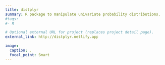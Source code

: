 ```yaml
---
title: distplyr
summary: R package to manipulate univariate probability distributions.
#tags:
#- R

# Optional external URL for project (replaces project detail page).
external_link: http://distplyr.netlify.app

image:
  caption: .
  focal_point: Smart
---
```

